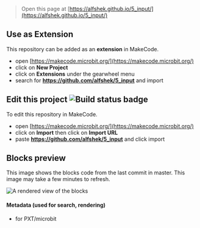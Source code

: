 
> Open this page at [https://alfshek.github.io/5_input/](https://alfshek.github.io/5_input/)

## Use as Extension

This repository can be added as an **extension** in MakeCode.

* open [https://makecode.microbit.org/](https://makecode.microbit.org/)
* click on **New Project**
* click on **Extensions** under the gearwheel menu
* search for **https://github.com/alfshek/5_input** and import

## Edit this project ![Build status badge](https://github.com/alfshek/5_input/workflows/MakeCode/badge.svg)

To edit this repository in MakeCode.

* open [https://makecode.microbit.org/](https://makecode.microbit.org/)
* click on **Import** then click on **Import URL**
* paste **https://github.com/alfshek/5_input** and click import

## Blocks preview

This image shows the blocks code from the last commit in master.
This image may take a few minutes to refresh.

![A rendered view of the blocks](https://github.com/alfshek/5_input/raw/master/.github/makecode/blocks.png)

#### Metadata (used for search, rendering)

* for PXT/microbit
<script src="https://makecode.com/gh-pages-embed.js"></script><script>makeCodeRender("{{ site.makecode.home_url }}", "{{ site.github.owner_name }}/{{ site.github.repository_name }}");</script>
